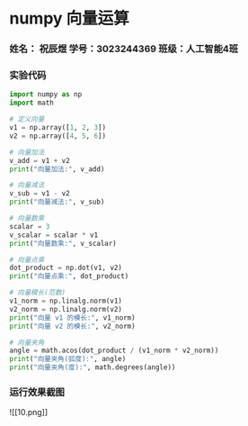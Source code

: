 # numpy 向量运算

### 姓名： 祝辰煜   学号：3023244369   班级：人工智能4班
### 实验代码

```python
import numpy as np
import math

# 定义向量
v1 = np.array([1, 2, 3])
v2 = np.array([4, 5, 6])

# 向量加法
v_add = v1 + v2
print("向量加法:", v_add)

# 向量减法
v_sub = v1 - v2
print("向量减法:", v_sub)

# 向量数乘
scalar = 3
v_scalar = scalar * v1
print("向量数乘:", v_scalar)

# 向量点乘
dot_product = np.dot(v1, v2)
print("向量点乘:", dot_product)

# 向量模长(范数)
v1_norm = np.linalg.norm(v1)
v2_norm = np.linalg.norm(v2)
print("向量 v1 的模长:", v1_norm)
print("向量 v2 的模长:", v2_norm)

# 向量夹角
angle = math.acos(dot_product / (v1_norm * v2_norm))
print("向量夹角(弧度):", angle)
print("向量夹角(度):", math.degrees(angle))
```



### 运行效果截图

![[10.png]]
